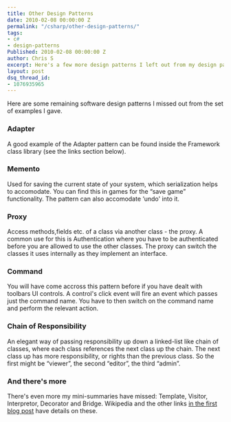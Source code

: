```yaml
---
title: Other Design Patterns
date: 2010-02-08 00:00:00 Z
permalink: "/csharp/other-design-patterns/"
tags:
- c#
- design-patterns
Published: 2010-02-08 00:00:00 Z
author: Chris S
excerpt: Here's a few more design patterns I left out from my design patterns series.
layout: post
dsq_thread_id:
- 1076935965
---
```


Here are some remaining software design patterns I missed out from the set of examples I gave.

<!--more-->

### Adapter

A good example of the Adapter pattern can be found inside the Framework class library (see the links section below). 

### Memento

Used for saving the current state of your system, which serialization helps to accomodate. You can find this in games for the &#8220;save game&#8221; functionality. The pattern can also accomodate &#8216;undo' into it. 

### Proxy

Access methods,fields etc. of a class via another class - the proxy. A common use for this is Authentication where you have to be authenticated before you are allowed to use the other classes. The proxy can switch the classes it uses internally as they implement an interface. 

### Command

You will have come accross this pattern before if you have dealt with toolbars UI controls. A control's click event will fire an event which passes just the command name. You have to then switch on the command name and perform the relevant action. 

### Chain of Responsibility

An elegant way of passing responsibility up down a linked-list like chain of classes, where each class references the next class up the chain. The next class up has more responsibility, or rights than the previous class. So the first might be &#8220;viewer&#8221;, the second &#8220;editor&#8221;, the third &#8220;admin&#8221;. 

### And there's more

There's even more my mini-summaries have missed: Template, Visitor, Interpretor, Decorator and Bridge. Wikipedia and the other links [in the first blog post][1] have details on these.

 [1]: /csharp/csharp-design-patterns/ "C# Design Patterns"